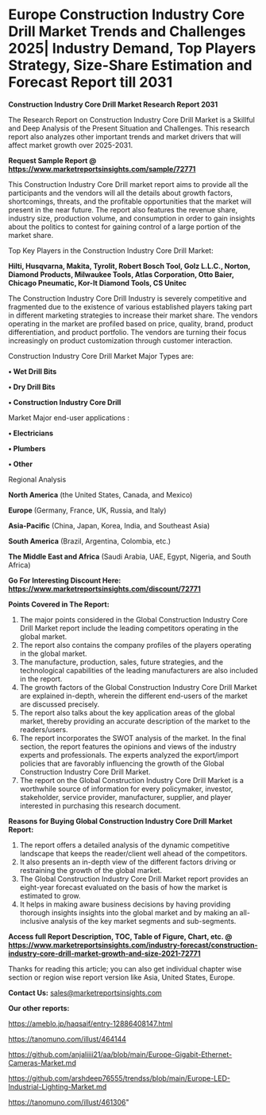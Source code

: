  # Europe Construction Industry Core Drill Market Trends and Challenges 2025| Industry Demand, Top Players Strategy, Size-Share Estimation and Forecast Report till 2031

<strong>Construction Industry Core Drill Market Research Report 2031</strong>

The Research Report on Construction Industry Core Drill Market is a Skillful and Deep Analysis of the Present Situation and Challenges. This research report also analyzes other important trends and market drivers that will affect market growth over 2025-2031.

<strong>Request Sample Report @ <a href=https://www.marketreportsinsights.com/sample/72771>https://www.marketreportsinsights.com/sample/72771</a></strong>

This Construction Industry Core Drill market report aims to provide all the participants and the vendors will all the details about growth factors, shortcomings, threats, and the profitable opportunities that the market will present in the near future. The report also features the revenue share, industry size, production volume, and consumption in order to gain insights about the politics to contest for gaining control of a large portion of the market share.

Top Key Players in the Construction Industry Core Drill Market:

<strong>Hilti, Husqvarna, Makita, Tyrolit, Robert Bosch Tool, Golz L.L.C., Norton, Diamond Products, Milwaukee Tools, Atlas Corporation, Otto Baier, Chicago Pneumatic, Kor-It Diamond Tools, CS Unitec</strong>

The Construction Industry Core Drill Industry is severely competitive and fragmented due to the existence of various established players taking part in different marketing strategies to increase their market share. The vendors operating in the market are profiled based on price, quality, brand, product differentiation, and product portfolio. The vendors are turning their focus increasingly on product customization through customer interaction.

Construction Industry Core Drill Market Major Types are:

<strong>• Wet Drill Bits

• Dry Drill Bits

• Construction Industry Core Drill</strong>

Market Major end-user applications :

<strong>• Electricians

• Plumbers

• Other</strong>

Regional Analysis

</u><strong><b>North America</b></strong> (the United States, Canada, and Mexico)

<strong><b>Europe </b></strong>(Germany, France, UK, Russia, and Italy)

<strong><b>Asia-Pacific</b></strong> (China, Japan, Korea, India, and Southeast Asia)

<strong><b>South America</b></strong> (Brazil, Argentina, Colombia, etc.)

<strong><b>The Middle East and Africa</b></strong> (Saudi Arabia, UAE, Egypt, Nigeria, and South Africa)

<strong>Go For Interesting Discount Here: <a href=https://www.marketreportsinsights.com/discount/72771>https://www.marketreportsinsights.com/discount/72771</a></strong>

<strong>Points Covered in The Report:</strong>
<ol>
  <li>The major points considered in the Global Construction Industry Core Drill Market report include the leading competitors operating in the global market.</li>
  <li>The report also contains the company profiles of the players operating in the global market.</li>
  <li>The manufacture, production, sales, future strategies, and the technological capabilities of the leading manufacturers are also included in the report.</li>
  <li>The growth factors of the Global Construction Industry Core Drill Market are explained in-depth, wherein the different end-users of the market are discussed precisely.</li>
  <li>The report also talks about the key application areas of the global market, thereby providing an accurate description of the market to the readers/users.</li>
  <li>The report incorporates the SWOT analysis of the market. In the final section, the report features the opinions and views of the industry experts and professionals. The experts analyzed the export/import policies that are favorably influencing the growth of the Global Construction Industry Core Drill Market.</li>
  <li>The report on the Global Construction Industry Core Drill Market is a worthwhile source of information for every policymaker, investor, stakeholder, service provider, manufacturer, supplier, and player interested in purchasing this research document.</li>
</ol>
<strong>Reasons for Buying Global Construction Industry Core Drill Market Report:</strong>

<ol>
  <li>The report offers a detailed analysis of the dynamic competitive landscape that keeps the reader/client well ahead of the competitors.</li>
  <li>It also presents an in-depth view of the different factors driving or restraining the growth of the global market.</li>
  <li>The Global Construction Industry Core Drill Market report provides an eight-year forecast evaluated on the basis of how the market is estimated to grow.</li>
  <li>It helps in making aware business decisions by having providing thorough insights insights into the global market and by making an all-inclusive analysis of the key market segments and sub-segments.</li>
</ol>
<strong>Access full Report Description, TOC, Table of Figure, Chart, etc. @ <a href=https://www.marketreportsinsights.com/industry-forecast/construction-industry-core-drill-market-growth-and-size-2021-72771>https://www.marketreportsinsights.com/industry-forecast/construction-industry-core-drill-market-growth-and-size-2021-72771</a></strong>


Thanks for reading this article; you can also get individual chapter wise section or region wise report version like Asia, United States, Europe.

<strong>Contact Us:</strong>
sales@marketreportsinsights.com

<strong>Our other reports:</strong>

<a href=https://ameblo.jp/haqsaif/entry-12886408147.html>https://ameblo.jp/haqsaif/entry-12886408147.html</a>

<a href=https://tanomuno.com/illust/464144>https://tanomuno.com/illust/464144</a>

<a href=https://github.com/anjaliiii21/aa/blob/main/Europe-Gigabit-Ethernet-Cameras-Market.md>https://github.com/anjaliiii21/aa/blob/main/Europe-Gigabit-Ethernet-Cameras-Market.md</a>

<a href=https://github.com/arshdeep76555/trendss/blob/main/Europe-LED-Industrial-Lighting-Market.md>https://github.com/arshdeep76555/trendss/blob/main/Europe-LED-Industrial-Lighting-Market.md</a>

<a href=https://tanomuno.com/illust/461306>https://tanomuno.com/illust/461306</a>"
